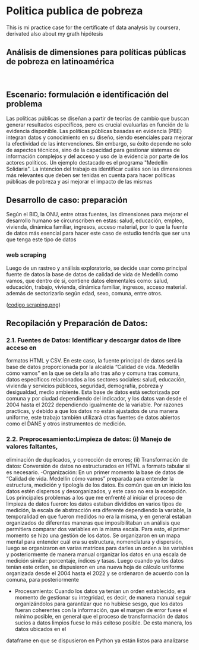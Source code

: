 # Politica publica de pobreza
This is mi practice case for the certificate of data analysis by coursera, derivated also about my grath hipótesis

## Análisis de dimensiones para políticas públicas de pobreza en latinoamérica

 &nbsp;

## Escenario: formulación e identificación del problema
  Las políticas públicas se diseñan a partir de teorías de cambio que buscan generar resultados específicos, pero es crucial evaluarlas en función de la evidencia disponible. Las políticas públicas basadas en evidencia (PBE) integran datos y conocimiento en su diseño, siendo esenciales para mejorar la efectividad de las intervenciones. Sin embargo, su éxito depende no solo de aspectos técnicos, sino de la capacidad para gestionar sistemas de información complejos y del acceso y uso de la evidencia 
por parte de los actores políticos. Un ejemplo destacado es el programa "Medellín Solidaria". La intención del trabajo es identificar cuáles son las dimensiones más relevantes que deben ser tenidas en cuenta para hacer políticas públicas de pobreza y asi mejorar el impacto de las mismas

## Desarrollo de caso: preparación
Según el BID, la ONU, entre otras fuentes, las dimensiones para mejorar el desarrollo humano se circunscriben en estas: salud, educación, empleo, vivienda, dinámica familiar,
ingresos, acceso material, por lo que la fuente de datos más esencial para hacer este caso de estudio tendría que ser una que tenga este tipo de datos

### web scraping
Luego de un rastreo y análisis exploratorio, se decide usar como principal fuente de datos la base de datos de calidad de vida de Medellín como vamos, que dentro de si, contiene datos elementales como: salud, educación, trabajo, vivienda, dinámica familiar,
ingresos, acceso material. además de sectorizarlo según edad, sexo, comuna, entre otros.

([codigo scraping.png](https://github.com/pblohan/Pol-tica-p-blica-pobreza/blob/f6259636c21fefb57d8f4af5ee9cecce90c6989c/codigo%20scraping.png))

## Recopilación y Preparación de Datos:
### 2.1. Fuentes de Datos: Identificar y descargar datos de libre acceso en
formatos HTML y CSV. En este caso, la fuente principal de datos será la
base de datos proporcionada por la alcaldía “Calidad de vida. Medellín
cómo vamos” en la que se detalla año tras año y comuna tras comuna,
datos específicos relacionados a los sectores sociales: salud,
educación, vivienda y servicios públicos, seguridad, demografía,
pobreza y desigualdad, medio ambiente. Esta base de datos está
sectorizada por comuna y por ciudad dependiendo del indicador, y los
datos van desde el 2004 hasta el 2022 dependiendo igualmente de la
variable.
Por razones practicas, y debido a que los datos no están ajustados de
una manera uniforme, este trabajo también utilizará otras fuentes de
datos abiertos como el DANE y otros instrumentos de medición.

### 2.2. Preprocesamiento:Limpieza de datos: (i) Manejo de valores faltantes,
eliminación de duplicados, y corrección de errores; (ii) Transformación
de datos: Conversión de datos no estructurados en HTML a formato
tabular si es necesario.
-Organización: En un primer momento la base de datos de “Calidad
de vida. Medellín cómo vamos” preparada para entender la
estructura, medición y tipología de los datos. Es común que en un
inicio los datos estén dispersos y desorganizados, y este caso no era
la excepción. Los principales problemas a los que me enfrenté al
iniciar el proceso de limpieza de datos fueron: los datos estaban
divididos en varios tipos de medición, la escala de abstracción era
diferente dependiendo la variable, la temporalidad en que fueron
medidos no era la misma, y en general estaban organizados de
diferentes maneras que imposibilitaban un análisis que permitiera
comparar dos variables en la misma escala.
Para esto, el primer momento se hizo una gestión de los datos. Se
organizaron en un mapa mental para entender cuál era su estructura,
nomenclatura y dispersión, luego se organizaron en varias matrices
para darles un orden a las variables y posteriormente de manera
manual organizar los datos en una escala de medición similar:
porcentaje, índices y tasas. Luego cuando ya los datos tenían este
orden, se dispusieron en una nueva hoja de cálculo uniforme
organizada desde el 2004 hasta el 2022 y se ordenaron de acuerdo
con la comuna, para posteriormente

- Procesamiento: Cuando los datos ya tenían un orden establecido,
era momento de gestionar su integridad, es decir, de manera
manual seguir organizándolos para garantizar que no hubiese
sesgo, que los datos fueran coherentes con la información, que el
margen de error fuese el mínimo posible, en general que el
proceso de transformación de datos sucios a datos limpios fuese
lo más exitoso posible. De esta manera, los datos ubicados en el

dataframe en que se dispusieron en Python ya están listos para
analizarse
